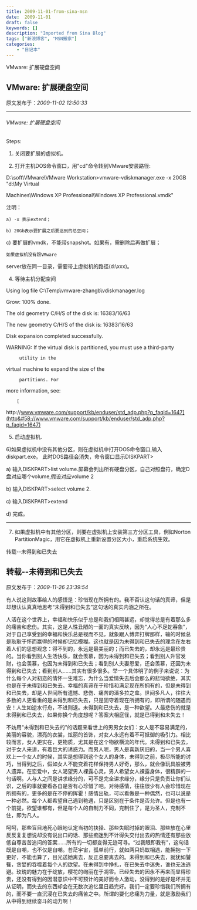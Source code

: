 ```yaml
---
title: 2009-11-01-from-sina-msn
date:  2009-11-01
draft: false
keywords: []
description: "Imported from Sina Blog"
tags: ["新浪博客", "MSN搬家"]
categories: 
    - "日记本"
---
```

VMware: 扩展硬盘空间
## VMware: 扩展硬盘空间

 原文发布于：*2009-11-02 12:50:33*

*******************************************************************

###### VMware&#58; 扩展硬盘空间

Steps&#58;

1)  关闭要扩展的虚拟机。

2)  打开主机DOS命令窗口，用"cd"命令转到VMware安装路径&#58;

D&#58;\soft\VMware\VMware
Workstation>vmware-vdiskmanager.exe -x 20GB
"d&#58;\My Virtual

Machines\Windows XP Professional\Windows XP
Professional.vmdk"

注明：  

    a) -x 表示extend；

    b) 20Gb表示要扩展之后要达到的总空间；

   c)
要扩展的vmdk，不能带snapshot。如果有，需删除后再做扩展；

    如果虚拟机没有跟VMware
server放在同一目录，需要带上虚拟机的路径(d&#58;\xxx)。

4) 等待主机分配空间

Using log file
C&#58;\Temp\vmware-zhangb\vdiskmanager.log

  Grow&#58; 100% done.

The old geometry C/H/S of the disk is&#58;
16383/16/63

The new geometry C/H/S of the disk is&#58;
16383/16/63

Disk expansion completed successfully.

WARNING&#58; If the virtual disk is partitioned, you
must use a third-party

         utility in the
virtual machine to expand the size of the

         partitions. For
more information, see&#58;

        [
http&#58;//www.vmware.com/support/kb/enduser/std_adp.php?p_faqid=1647](http&#58;//www.vmware.com/support/kb/enduser/std_adp.php?p_faqid=1647)

5) 启动虚拟机.

6)如果虚拟机中没有其他分区，则在虚拟机中打开DOS命令窗口,输入diskpart.exe。
此时DOS路径会消失，命令窗口显示DISKPART>

a) 输入DISKPART>list
volume.屏幕会列出所有硬盘分区，自己对照盘符，确定D盘对应哪个volume,假设对应volume 2

b) 输入DISKPART>select volume 2.

c) 输入DISKPART>extend

d) 完成。

****************************************************************

7) 如果虚拟机中有其他分区，则要在虚拟机上安装第三方分区工具，例如Norton
PartitionMagic，用它在虚拟机上重新设置分区大小，重启系统生效。


转载--未得到和已失去
## 转载--未得到和已失去

 原文发布于：*2009-11-26 23:39:54*

有人说这则故事给人的感悟是：珍惜现在所拥有的。我不否认这句话的真谛，但是却想认认真真地思考“未得到和已失去”这句话的真实内涵之所在。

人活在这个世界上，幸福和快乐似乎总是和我们相隔甚远，却觉得总是有着那么多的痛苦和悲伤。其实，这是人性丑陋的一面的真实反映，因为“人心不足蛇吞象”，对于自己享受到的幸福和快乐总是视而不见，就象跟人博弈打牌那样，输的时候总是耿耿于怀而赢得的时候却记忆模糊。这也就是因为未得到和已失去的理念在左右着人们的思想观念：得不到的，永远是最美丽的；而已失去的，却永远是最珍贵的。当你看到别人生活快乐，就会羡慕，因为未得到和已失去；看到别人升官发财，也会羡慕，也因为未得到和已失去；看到别人夫妻恩爱，还会羡慕，还因为未得到和已失去；看到别人……其实有很多很多。举一个具体明了的例子来说说：为什么每个人对初恋的情怀一生难忘，为什么当爱情失去后会那么的悲恸欲绝，其实也是在于未得到和已失去。幸福的真谛在于珍惜和满足现在所拥有的，但是未得到和已失去，却是人世间所有遗憾、悲伤、痛苦的潘多拉之盒。世间多凡人，往往大多数的人更看重的是未得到和已失去，只是固守着现在所拥有的，即所谓的随遇而安！人生如逆水行舟，不进则退。未得到和已失去，是一种欲望。人最悲伤的就是未得到和已失去，如果你换个角度想呢？答案大相庭径，就是已得到和未失去！

不妨用“未得到和已失去的”的话题来看世上的男男女女们：女人是不容易满足的，美丽的容貌，漂亮的衣裳，炫丽的首饰，对女人永远有着不可抵御的吸引力。相比较而言，女人更实在，更物质，尤其是在这个物欲横流的年代。未得到和已失去，对于女人来讲，有着巨大的诱惑力。而男人呢，男人是喜新厌旧的，当一个男人喜欢上一个女人的时候，其实是想得到这个女人的身体，未得到之前，极尽所能的讨巧，当得到之后，假如女人不能变着花样保持男人好奇，那么，就会像玩具般被男人遗弃。在恋爱中，女人渴望男人裸露心灵，男人希望女人裸露身体，很精辟的一句话啊。人与人之间是讲求缘分的，可不是完全讲求缘分，缘分只是负责让你们认识，之后的事就要看各自是否有心珍惜了吧。对待感情，往往很少有人会珍惜现在所拥有的，更多的是在不停的挥霍！感情出轨，可以看做是一种偶然，也可以说是一种必然。每个人都希望自己遇到艳遇，只是区别在于条件是否允许。但是也有一个前提，欲望谁都有，但是每个人的自制力不同，克制住了，是为圣人，克制不住，即为凡人。

呵呵，那些盲目地死心眼地认定当初的抉择、那些失眠时掉的眼泪、那些放在心里反反复复想说却没有说出口的话、那些痴迷到不计得失交付出去的热情还有那些放低自尊苦苦追问的答案……所有的一切都变得无迹可寻。“过我眼即我有”，这句话既是自嘲，也不仅是自嘲。苍茫宇宙，孤单前行，就如两只蚂蚁相遇，能拥抱一下更好，不能也算了，目光送她离去，反正总要离去的。未得到和已失去，就犹如饕餮，贪婪的吞噬着每个人的欲望。在未得到中挣扎，在已失去中迷失，谁也无法逃避。玫瑰的魅力在于绽放，樱花的绚丽在于凋零。已经失去的因永不再来而显得珍贵，还没有得到的因潜意识中不可预计的美好而令人激动，没得到的是好是坏并无从证明，而失去的东西却会在无数次追忆里日趋完好。我们一定要珍惜我们所拥有的，而不要一直沉浸在已失去的痛苦之中。所谓的要化悲痛为力量，就是激励我们从中得到继续奋斗的动力啊！


